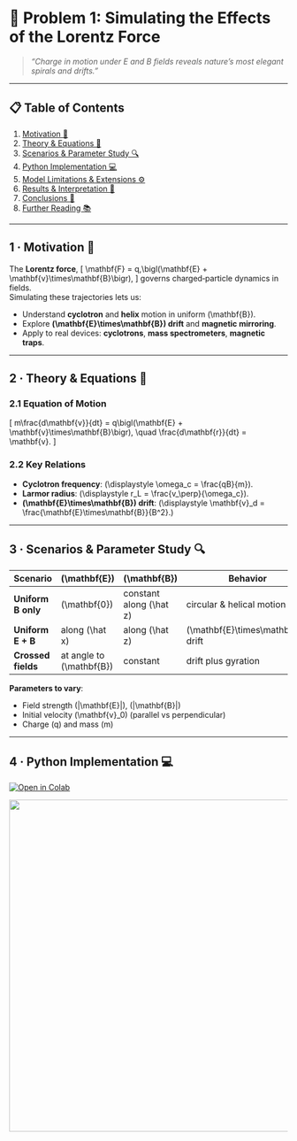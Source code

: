 <!-- ╭──────────────────────────────────────────────────────╮
     │  🔌 Electromagnetism · Problem 1 — Lorentz Force Simulation │
     ╰──────────────────────────────────────────────────────╯ -->

# 🔌 **Problem 1: Simulating the Effects of the Lorentz Force**

> *“Charge in motion under E and B fields reveals nature’s most elegant spirals and drifts.”*  

---

## 📋 Table of Contents
1. [Motivation 🎯](#motivation)  
2. [Theory & Equations 🔭](#theory)  
3. [Scenarios & Parameter Study 🔍](#scenarios)  
4. [Python Implementation 💻](#implementation)  
5. [Model Limitations & Extensions ⚙️](#limitations)  
6. [Results & Interpretation 🧩](#interpretation)  
7. [Conclusions 📝](#conclusions)  
8. [Further Reading 📚](#references)  

---

<a name="motivation"></a>
## 1 · Motivation 🎯
The **Lorentz force**,
\[
\mathbf{F} = q\,\bigl(\mathbf{E} + \mathbf{v}\times\mathbf{B}\bigr),
\]
governs charged‐particle dynamics in fields.  
Simulating these trajectories lets us:

- Understand **cyclotron** and **helix** motion in uniform \(\mathbf{B}\).  
- Explore **\(\mathbf{E}\times\mathbf{B}\) drift** and **magnetic mirroring**.  
- Apply to real devices: **cyclotrons**, **mass spectrometers**, **magnetic traps**.

---

<a name="theory"></a>
## 2 · Theory & Equations 🔭

### 2.1 Equation of Motion  
\[
m\frac{d\mathbf{v}}{dt}
 = q\bigl(\mathbf{E} + \mathbf{v}\times\mathbf{B}\bigr),
\quad
\frac{d\mathbf{r}}{dt} = \mathbf{v}.
\]

### 2.2 Key Relations
- **Cyclotron frequency**: \(\displaystyle \omega_c = \frac{qB}{m}\).  
- **Larmor radius**: \(\displaystyle r_L = \frac{v_\perp}{\omega_c}\).  
- **\(\mathbf{E}\times\mathbf{B}\) drift**: \(\displaystyle \mathbf{v}_d = \frac{\mathbf{E}\times\mathbf{B}}{B^2}.\)

---

<a name="scenarios"></a>
## 3 · Scenarios & Parameter Study 🔍

| Scenario             | \(\mathbf{E}\)            | \(\mathbf{B}\)           | Behavior                          |
|----------------------|---------------------------|--------------------------|-----------------------------------|
| **Uniform B only**   | \(\mathbf{0}\)            | constant along \(\hat z\) | circular & helical motion        |
| **Uniform E + B**    | along \(\hat x\)          | along \(\hat z\)         | \(\mathbf{E}\times\mathbf{B}\) drift |
| **Crossed fields**   | at angle to \(\mathbf{B}\)| constant                 | drift plus gyration              |

**Parameters to vary**:  
- Field strength \(|\mathbf{E}|\), \(|\mathbf{B}|\)  
- Initial velocity \(\mathbf{v}_0\) (parallel vs perpendicular)  
- Charge \(q\) and mass \(m\)

---

<a name="implementation"></a>
## 4 · Python Implementation 💻

[![Open in Colab](https://colab.research.google.com/assets/colab-badge.svg)](https://colab.research.google.com/drive/1WR2jmQMNRYqvzfILJa0BtHhbyFR1IbeX?usp=sharing)

<img src="https://i.imgur.com/A2rLSc1.png" width="600">

